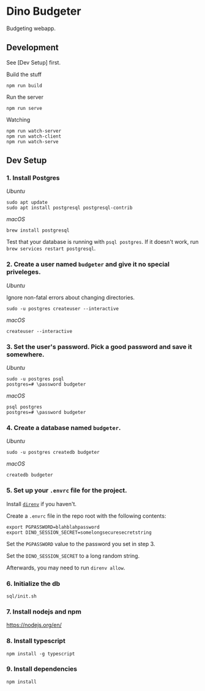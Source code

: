 # Dino Budgeter
Budgeting webapp.

## Development

See [Dev Setup] first.

Build the stuff
```
npm run build
```

Run the server
```
npm run serve
```

Watching
```
npm run watch-server
npm run watch-client
npm run watch-serve
```

## Dev Setup

### 1. Install Postgres

*Ubuntu*

```
sudo apt update
sudo apt install postgresql postgresql-contrib
```

*macOS*

```
brew install postgresql
```
Test that your database is running with `psql postgres`. If it doesn't work, run `brew services restart postgresql`.

### 2. Create a user named `budgeter` and give it no special priveleges.

*Ubuntu*

Ignore non-fatal errors about changing directories.
```
sudo -u postgres createuser --interactive
```

*macOS*

```
createuser --interactive
```

### 3. Set the user's password. Pick a good password and save it somewhere.

*Ubuntu*

```
sudo -u postgres psql
postgres=# \password budgeter
```

*macOS*

```
psql postgres
postgres=# \password budgeter
```

### 4. Create a database named `budgeter`.

*Ubuntu*

```
sudo -u postgres createdb budgeter
```

*macOS*

```
createdb budgeter
```

### 5. Set up your `.envrc` file for the project.

Install [`direnv`](https://direnv.net/) if you haven't.

Create a `.envrc` file in the repo root with the following contents:

```
export PGPASSWORD=blahblahpassword
export DINO_SESSION_SECRET=somelongsecuresecretstring
```

Set the `PGPASSWORD` value to the password you set in step 3.

Set the `DINO_SESSION_SECRET` to a long random string.

Afterwards, you may need to run `direnv allow`.

### 6. Initialize the db
```
sql/init.sh
```

### 7. Install nodejs and npm

https://nodejs.org/en/

### 8. Install typescript
```
npm install -g typescript
```

### 9. Install dependencies
```
npm install
```
